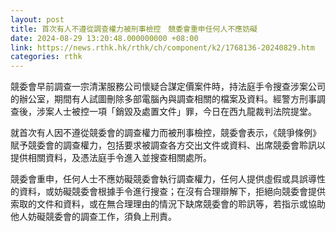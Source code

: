 ```yaml
---
layout: post
title: 首次有人不遵從調查權力被刑事檢控　競委會重申任何人不應妨礙
date: 2024-08-29 13:20:48.000000000 +08:00
link: https://news.rthk.hk/rthk/ch/component/k2/1768136-20240829.htm
categories: rthk
---
```


競委會早前調查一宗清潔服務公司懷疑合謀定價案件時，持法庭手令搜查涉案公司的辦公室，期間有人試圖刪除多部電腦內與調查相關的檔案及資料。經警方刑事調查後，涉案人士被控一項「銷毀及處置文件」罪，今日在西九龍裁判法院提堂。

就首次有人因不遵從競委會的調查權力而被刑事檢控，競委會表示，《競爭條例》賦予競委會的調查權力，包括要求被調查各方交出文件或資料、出席競委會聆訊以提供相關資料，及憑法庭手令進入並搜查相關處所。

競委會重申，任何人士不應妨礙競委會執行調查權力，任何人提供虛假或具誤導性的資料，或妨礙競委會根據手令進行搜查；在沒有合理辯解下，拒絕向競委會提供索取的文件和資料，或在無合理理由的情況下缺席競委會的聆訊等，若指示或協助他人妨礙競委會的調查工作，須負上刑責。

